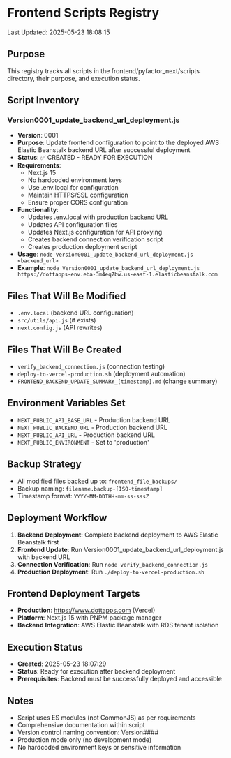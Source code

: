 # Frontend Scripts Registry
Last Updated: 2025-05-23 18:08:15

## Purpose
This registry tracks all scripts in the frontend/pyfactor_next/scripts directory, their purpose, and execution status.

## Script Inventory

### Version0001_update_backend_url_deployment.js
- **Version**: 0001
- **Purpose**: Update frontend configuration to point to the deployed AWS Elastic Beanstalk backend URL after successful deployment
- **Status**: ✅ CREATED - READY FOR EXECUTION
- **Requirements**:
  - Next.js 15
  - No hardcoded environment keys
  - Use .env.local for configuration
  - Maintain HTTPS/SSL configuration
  - Ensure proper CORS configuration
- **Functionality**:
  - Updates .env.local with production backend URL
  - Updates API configuration files
  - Updates Next.js configuration for API proxying
  - Creates backend connection verification script
  - Creates production deployment script
- **Usage**: `node Version0001_update_backend_url_deployment.js <backend_url>`
- **Example**: `node Version0001_update_backend_url_deployment.js https://dottapps-env.eba-3m4eq7bw.us-east-1.elasticbeanstalk.com`

## Files That Will Be Modified
- `.env.local` (backend URL configuration)
- `src/utils/api.js` (if exists)
- `next.config.js` (API rewrites)

## Files That Will Be Created
- `verify_backend_connection.js` (connection testing)
- `deploy-to-vercel-production.sh` (deployment automation)
- `FRONTEND_BACKEND_UPDATE_SUMMARY_[timestamp].md` (change summary)

## Environment Variables Set
- `NEXT_PUBLIC_API_BASE_URL` - Production backend URL
- `NEXT_PUBLIC_BACKEND_URL` - Production backend URL
- `NEXT_PUBLIC_API_URL` - Production backend URL
- `NEXT_PUBLIC_ENVIRONMENT` - Set to 'production'

## Backup Strategy
- All modified files backed up to: `frontend_file_backups/`
- Backup naming: `filename.backup-[ISO-timestamp]`
- Timestamp format: `YYYY-MM-DDTHH-mm-ss-sssZ`

## Deployment Workflow
1. **Backend Deployment**: Complete backend deployment to AWS Elastic Beanstalk first
2. **Frontend Update**: Run Version0001_update_backend_url_deployment.js with backend URL
3. **Connection Verification**: Run `node verify_backend_connection.js`
4. **Production Deployment**: Run `./deploy-to-vercel-production.sh`

## Frontend Deployment Targets
- **Production**: https://www.dottapps.com (Vercel)
- **Platform**: Next.js 15 with PNPM package manager
- **Backend Integration**: AWS Elastic Beanstalk with RDS tenant isolation

## Execution Status
- **Created**: 2025-05-23 18:07:29
- **Status**: Ready for execution after backend deployment
- **Prerequisites**: Backend must be successfully deployed and accessible

## Notes
- Script uses ES modules (not CommonJS) as per requirements
- Comprehensive documentation within script
- Version control naming convention: Version####_<description>_<target>
- Production mode only (no development mode)
- No hardcoded environment keys or sensitive information
